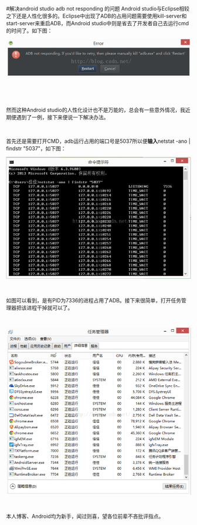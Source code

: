 #解决android studio adb not responding 的问题
Android studio与Eclipse相较之下还是人性化很多的。Eclipse中出现了ADB的占用问题需要使用kill-server和start-server来重启ADB，而Android studio中则是省去了开发者自己去运行cmd的时间了。如下图：

<img alt="" class="has" src="https://raw.githubusercontent.com/Double2hao/xujiajia_blog/main/img/1410.png">

 

 

然而这种Android studio的人性化设计也不是万能的，总会有一些意外情况，我近期便遇到了一例，接下来便说一下解决办法。

 

首先还是需要打开CMD，adb运行占用的端口号是5037所以便**输入**netstat -ano | findstr "5037"，如下图：

<img alt="" class="has" src="https://raw.githubusercontent.com/Double2hao/xujiajia_blog/main/img/1411.png">

 

如图可以看到，是有PID为7336的进程占用了ADB。接下来很简单，打开任务管理器把该进程干掉就可以了。

 

<img alt="" class="has" src="https://raw.githubusercontent.com/Double2hao/xujiajia_blog/main/img/1412.png">

 

本人博客、Android均为新手，闻过则喜，望各位前辈不吝批评指点。